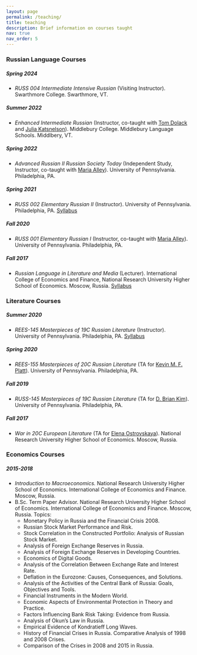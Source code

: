 ```yaml
---
layout: page
permalink: /teaching/
title: teaching
description: Brief information on courses taught
nav: true
nav_order: 5
---
```


### Russian Language Courses

##### Spring 2024
- *RUSS 004 Intermediate Intensive Russian* (Visiting Instructor). Swarthmore College. Swarthmore, VT.

##### Summer 2022
- *Enhanced Intermediate Russian* (Instructor, co-taught with [Tom Dolack](https://wheatoncollege.edu/academics/faculty-directory/dolack-thomas/) and [Julia Katsnelson](https://www.uvm.edu/cas/germanrussian/profiles/julia-katsnelson)). Middlebury College. Middlebury Language Schools. Middlbery, VT.

##### Spring 2022
- *Advanced Russian II Russian Society Today* (Independent Study, Instructor, co-taught with [Maria Alley](https://rees.sas.upenn.edu/people/maria-alley)). University of Pennsylvania. Philadelphia, PA.

##### Spring 2021
- *RUSS 002 Elementary Russian II* (Instructor). University of Pennsylvania. Philadelphia, PA.
[Syllabus](https://olyanechaeva.github.io/assets/pdf/RUSS002-syllabus.pdf)

##### Fall 2020
- *RUSS 001 Elementary Russian I* (Instructor, co-taught with [Maria Alley](https://rees.sas.upenn.edu/people/maria-alley)). University of Pennsylvania. Philadelphia, PA.

##### Fall 2017
- *Russian Language in Literature and Media* (Lecturer). International College of Economics and Finance, National Research University
Higher School of Economics. Moscow, Russia. [Syllabus](https://olyanechaeva.github.io/assets/pdf/rus_lang_literature_media.pdf)

### Literature Courses

##### Summer 2020
- *REES-145 Masterpieces of 19C Russian Literature* (Instructor). University of Pennsylvania. Philadelphia, PA.
[Syllabus](https://olyanechaeva.github.io/assets/pdf/REES%20145.pdf)

##### Spring 2020
- *REES-155 Masterpieces of 20C Russian Literature* (TA for [Kevin M. F. Platt](https://rees.sas.upenn.edu/people/kevin-mf-platt)). University of Pennsylvania. Philadelphia, PA.

##### Fall 2019
- *RUSS-145 Masterpieces of 19C Russian Literature* (TA for [D. Brian Kim](https://rees.sas.upenn.edu/people/d-brian-kim)). University of Pennsylvania. Philadelphia, PA.

##### Fall 2017
- *War in 20C European Literature* (TA for [Elena Ostrovskaya](https://www.hse.ru/en/org/persons/34803711)). National Research University Higher School of Economics. Moscow, Russia.

### Economics Courses

##### 2015-2018 
- *Introduction to Macroeconomics.* National Research University Higher School of Economics. International College of Economics and Finance. Moscow, Russia.
- B.Sc. Term Paper Advisor. National Research University Higher School of Economics. International College of Economics and Finance. Moscow, Russia. Topics:
   - Monetary Policy in Russia and the Financial Crisis 2008.
   - Russian Stock Market Performance and Risk.
   - Stock Correlation in the Constructed Portfolio: Analysis of Russian Stock Market.
   - Analysis of Foreign Exchange Reserves in Russia.
   - Analysis of Foreign Exchange Reserves in Developing Countries.
   - Economics of Digital Goods.
   - Analysis of the Correlation Between Exchange Rate and Interest Rate.
   - Deflation in the Eurozone: Causes, Consequences, and Solutions.
   - Analysis of the Activities of the Central Bank of Russia: Goals, Objectives and Tools.
   - Financial Instruments in the Modern World.
   - Economic Aspects of Environmental Protection in Theory and Practice.
   - Factors Influencing Bank Risk Taking: Evidence from Russia.
   - Analysis of Okun’s Law in Russia.
   - Empirical Evidence of Kondratieff Long Waves.
   - History of Financial Crises in Russia. Comparative Analysis of 1998 and 2008 Crises.
   - Comparison of the Crises in 2008 and 2015 in Russia.
